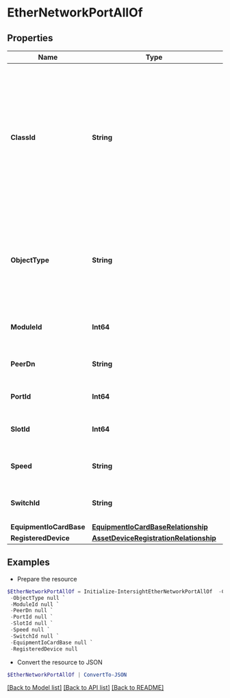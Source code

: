 # EtherNetworkPortAllOf
## Properties

Name | Type | Description | Notes
------------ | ------------- | ------------- | -------------
**ClassId** | **String** | The fully-qualified name of the instantiated, concrete type. This property is used as a discriminator to identify the type of the payload when marshaling and unmarshaling data. | [default to "ether.NetworkPort"]
**ObjectType** | **String** | The fully-qualified name of the instantiated, concrete type. The value should be the same as the &#39;ClassId&#39; property. | [default to "ether.NetworkPort"]
**ModuleId** | **Int64** | Febric extender identifier for this port. | [optional] 
**PeerDn** | **String** | Peer DN for network host port of fabric extender. | [optional] 
**PortId** | **Int64** | Switch physical port identifier. | [optional] 
**SlotId** | **Int64** | Switch expansion slot module identifier. | [optional] 
**Speed** | **String** | Network Port Speed of IO card or fabric extender. | [optional] [readonly] 
**SwitchId** | **String** | Switch Identifier that is local to a cluster. | [optional] 
**EquipmentIoCardBase** | [**EquipmentIoCardBaseRelationship**](EquipmentIoCardBaseRelationship.md) |  | [optional] 
**RegisteredDevice** | [**AssetDeviceRegistrationRelationship**](AssetDeviceRegistrationRelationship.md) |  | [optional] 

## Examples

- Prepare the resource
```powershell
$EtherNetworkPortAllOf = Initialize-IntersightEtherNetworkPortAllOf  -ClassId null `
 -ObjectType null `
 -ModuleId null `
 -PeerDn null `
 -PortId null `
 -SlotId null `
 -Speed null `
 -SwitchId null `
 -EquipmentIoCardBase null `
 -RegisteredDevice null
```

- Convert the resource to JSON
```powershell
$EtherNetworkPortAllOf | ConvertTo-JSON
```

[[Back to Model list]](../README.md#documentation-for-models) [[Back to API list]](../README.md#documentation-for-api-endpoints) [[Back to README]](../README.md)


